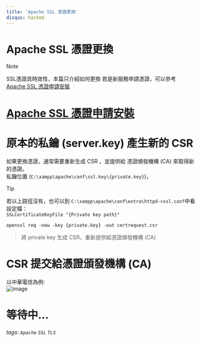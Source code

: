 ```yaml
---
title: 'Apache SSL 憑證更換'
disqus: hackmd
---
```

Apache SSL 憑證更換
===

>[!Note]
> SSL憑證具時效性，本篇只介紹如何更換
> 若是新服務申請憑證，可以參考 [Apache SSL 憑證申請安裝](https://hackmd.io/@CHW/Skyhc1v6T)

# [Apache SSL 憑證申請安裝](https://hackmd.io/@CHW/Skyhc1v6T) 

# 原本的私鑰 (server.key) 產生新的 CSR
如果更換憑證，通常需要重新生成 CSR ，並提供給 憑證頒發機構 (CA) 來取得新的憑證。\
私鑰位置 (`C:\xampp\apache\conf\ssl.key\{private.key}`)，

>[!Tip]
>若以上路徑沒有，也可以到 `C:\xampp\apache\conf\extra\httpd->ssl.conf`中看設定檔：\
>`SSLCertificateKeyFile "{Private key path}"`

```
openssl req -new -key {private.key} -out certrequest.csr
```
> 將 private key 生成 CSR，重新提供給憑證頒發機構 (CA)

# CSR 提交給憑證頒發機構 (CA)
以中華電信為例:\
![image](https://hackmd.io/_uploads/HJMj6ZcY1l.png)


# 等待中...

###### tags: `Apache` `SSL` `TLS`
